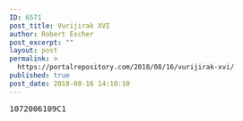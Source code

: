 ```yaml
---
ID: 6571
post_title: Vurijirak XVI
author: Robert Escher
post_excerpt: ""
layout: post
permalink: >
  https://portalrepository.com/2018/08/16/vurijirak-xvi/
published: true
post_date: 2018-08-16 14:10:10
---
```

<pre>1072006109C1</pre>